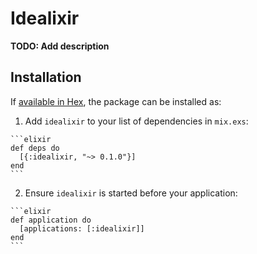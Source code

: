 # Idealixir

**TODO: Add description**

## Installation

If [available in Hex](https://hex.pm/docs/publish), the package can be installed as:

  1. Add `idealixir` to your list of dependencies in `mix.exs`:

    ```elixir
    def deps do
      [{:idealixir, "~> 0.1.0"}]
    end
    ```

  2. Ensure `idealixir` is started before your application:

    ```elixir
    def application do
      [applications: [:idealixir]]
    end
    ```

